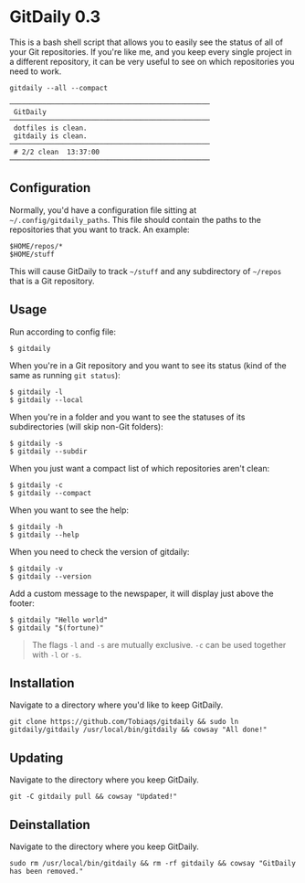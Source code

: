 # GitDaily 0.3
This is a bash shell script that allows you to easily see the status of all of your Git repositories. If you're like me, and you keep every single project in a different repository, it can be very useful to see on which repositories you need to work.

```
gitdaily --all --compact
```
```
─────────────────────────────────────────────────
 GitDaily
─────────────────────────────────────────────────
 dotfiles is clean.
 gitdaily is clean.
─────────────────────────────────────────────────
 # 2/2 clean  13:37:00
─────────────────────────────────────────────────
```

## Configuration
Normally, you'd have a configuration file sitting at `~/.config/gitdaily_paths`. This file should contain the paths to the repositories that you want to track. An example:

```
$HOME/repos/*
$HOME/stuff
```

This will cause GitDaily to track `~/stuff` and any subdirectory of `~/repos` that is a Git repository.

## Usage

Run according to config file:
```
$ gitdaily
```

When you're in a Git repository and you want to see its status (kind of the same as running `git status`):
```
$ gitdaily -l
$ gitdaily --local
```

When you're in a folder and you want to see the statuses of its subdirectories (will skip non-Git folders):
```
$ gitdaily -s
$ gitdaily --subdir
```

When you just want a compact list of which repositories aren't clean:
```
$ gitdaily -c
$ gitdaily --compact
```

When you want to see the help:
```
$ gitdaily -h
$ gitdaily --help
```

When you need to check the version of gitdaily:
```
$ gitdaily -v
$ gitdaily --version
```

Add a custom message to the newspaper, it will display just above the footer:
```
$ gitdaily "Hello world"
$ gitdaily "$(fortune)"
```

> The flags `-l` and `-s` are mutually exclusive. `-c` can be used together with `-l` or `-s`.

## Installation
Navigate to a directory where you'd like to keep GitDaily.

```
git clone https://github.com/Tobiaqs/gitdaily && sudo ln gitdaily/gitdaily /usr/local/bin/gitdaily && cowsay "All done!"
```

## Updating
Navigate to the directory where you keep GitDaily.

```
git -C gitdaily pull && cowsay "Updated!"
```

## Deinstallation
Navigate to the directory where you keep GitDaily.

```
sudo rm /usr/local/bin/gitdaily && rm -rf gitdaily && cowsay "GitDaily has been removed."
```